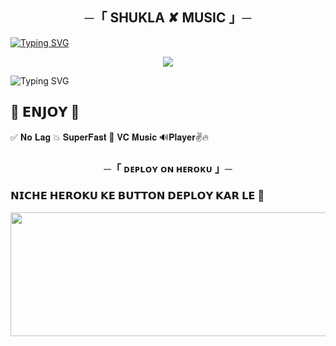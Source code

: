 <h2 align="center">
    ─「 SHUKLA ✘ MUSIC 」─

</h2>

[![Typing SVG](https://readme-typing-svg.herokuapp.com/?lines=ㅤ+𝐖𝐄𝐋𝐂𝐎𝐌𝐄+𝐓𝐎+𝐋𝐎𝐕𝐄𝐋𝐘+𝐌𝐔𝐒𝐈𝐂+𝐑𝐄𝐏𝐎;ㅤ+𝚃𝙷𝙸𝚂+𝙸𝚂+𝙰+𝙰𝙳𝚅𝙰𝙽𝙲𝙴+𝙼𝚄𝚂𝙸𝙲+𝙱𝙾𝚃+🔥;𝙿𝙾𝚆𝙴𝚁𝙴𝙳+𝙱𝚈+☞+INDIAN+CODERS+𝗢𝗣+😈)](https://github.com/INDIANCODERS-1/SHUKLA-MUSIC)



<p align="center">
  <img src="https://graph.org/file/566e14bdc293357bcde17.jpg">
</p>



![Typing SVG](https://readme-typing-svg.herokuapp.com/?lines=𝗙𝗢𝗥𝗞+𝗧𝗛𝗜𝗦+𝗥𝗘𝗣𝗢+𝗕𝗘𝗙𝗢𝗥𝗘+𝗗𝗘𝗣𝗟𝗢𝗬)

## 🥳 𝗘𝗡𝗝𝗢𝗬 🥳

✅ 𝐍𝐨 𝐋𝐚𝐠 💥 𝐒𝐮𝐩𝐞𝐫𝐅𝐚𝐬𝐭 🌟 𝐕𝐂 ️𝐌𝐮𝐬𝐢𝐜 🔊𝐏𝐥𝐚𝐲𝐞𝐫✌️🔥

<h3 align="center">
    ─「 ᴅᴇᴩʟᴏʏ ᴏɴ ʜᴇʀᴏᴋᴜ 」─

<h3> 𝗡𝗜𝗖𝗛𝗘 𝗛𝗘𝗥𝗢𝗞𝗨 𝗞𝗘 𝗕𝗨𝗧𝗧𝗢𝗡 𝗗𝗘𝗣𝗟𝗢𝗬 𝗞𝗔𝗥 𝗟𝗘 🤧 </h3>
</h3>


<p align="center"><a href="https://dashboard.heroku.com/new?template=https://github.com/RadhaRanp/edzxczzxccc"> <img src="https://graph.org/file/407f8fa171aa77fba6204.jpg" width="520" height="198.45"/></a></p>
